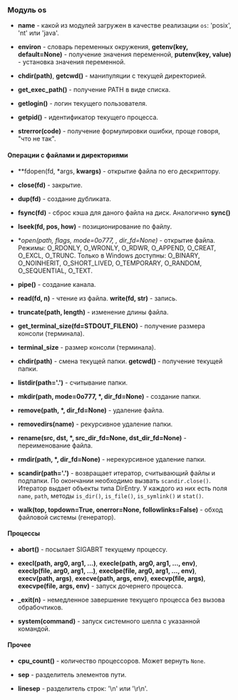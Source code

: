 ### Модуль os

* **name** - какой из модулей загружен в качестве реализации `os`: 'posix', 'nt' или 'java'.

* **environ** - словарь переменных окружения, **getenv(key, default=None)** - получение значения переменной, **putenv(key, value)** - установка значения переменной.

* **chdir(path)**, **getcwd()** - манипуляции с текущей директорией.

* **get_exec_path()** - получение PATH в виде списка.

* **getlogin()** - логин текущего пользователя.

* **getpid()** - идентификатор текущего процесса.

* **strerror(code)** - получение формулировки ошибки, проще говоря, "что не так".

#### Операции с файлами и директориями

* **fdopen(fd, *args, **kwargs)** - открытие файла по его дескриптору.

* **close(fd)** - закрытие.

* **dup(fd)** - создание дубликата.

* **fsync(fd)** - сброс кэша для даного файла на диск. Аналогично **sync()**

* **lseek(fd, pos, how)** - позиционирование по файлу.

* **open(path, flags, mode=0o777, *, dir_fd=None)** - открытие файла. Режимы: O_RDONLY, O_WRONLY, O_RDWR, O_APPEND, O_CREAT, O_EXCL, O_TRUNC. Только в Windows доступны: O_BINARY, O_NOINHERIT, O_SHORT_LIVED, O_TEMPORARY, O_RANDOM, O_SEQUENTIAL, O_TEXT. 

* **pipe()** - создание канала.
 
* **read(fd, n)** - чтение из файла. **write(fd, str)** - запись.
 
* **truncate(path, length)** - изменение длины файла.
 
* **get_terminal_size(fd=STDOUT_FILENO)** - получение размера консоли (терминала).
 
* **terminal_size** - размер консоли (терминала).
 
* **chdir(path)** - смена текущей папки. **getcwd()** - получение текущей папки.
 
* **listdir(path='.')** - считывание папки.
 
* **mkdir(path, mode=0o777, \*, dir_fd=None)** - создание папки.
 
* **remove(path, \*, dir_fd=None)** - удаление файла.
 
* **removedirs(name)** - рекурсивное удаление папки.
 
* **rename(src, dst, \*, src_dir_fd=None, dst_dir_fd=None)** - переименование файла.
 
* **rmdir(path, \*, dir_fd=None)** - нерекурсивное удаление папки.
 
* **scandir(path='.')** - возвращает итератор, считывающий файлы и подпапки. По окончании необходимо вызвать `scandir.close()`. Итератор выдает объекты типа DirEntry. У каждого из них есть поля `name`, `path`, методы `is_dir()`, `is_file()`, `is_symlink()` и `stat()`.
 
* **walk(top, topdown=True, onerror=None, followlinks=False)** - обход файловой системы (генератор).
 
#### Процессы

* **abort()** - посылает SIGABRT текущему процессу.

* **execl(path, arg0, arg1, ...)**, **execle(path, arg0, arg1, ..., env)**, 
**execlp(file, arg0, arg1, ...)**, **execlpe(file, arg0, arg1, ..., env)**, 
**execv(path, args)**, **execve(path, args, env)**, **execvp(file, args)**, 
**execvpe(file, args, env)** - запуск дочернего процесса.

* **_exit(n)** - немедленное завершение текущего процесса без вызова обрабочтиков.

* **system(command)** - запуск системного шелла с указанной командой.

#### Прочее

* **cpu_count()** - количество процессоров. Может вернуть `None`.

* **sep** - разделитель элементов пути.

* **linesep** - разделитель строк: '\n' или '\r\n'.


 
 
 
 
 
 
 






